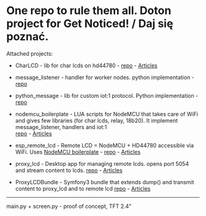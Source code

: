 One repo to rule them all. Doton project for Get Noticed! / Daj się poznać.
===

Attached projects:
- CharLCD - lib for char lcds on hd44780 - [repo](https://bitbucket.org/kosci/charlcd) - [Articles](https://koscis.wordpress.com/category/charlcd/)

- message_listener - handler for worker nodes. python implementation - [repo](https://github.com/bkosciow/message_listener) 

- python_message - lib for custom iot:1 protocol. Python implementation - [repo](https://github.com/bkosciow/python_iot-1)   

- nodemcu_boilerplate - LUA scripts for NodeMCU that takes care of WiFi and gives few libraries (for char lcds, relay, 18b20). 
It implement message_listener, handlers and iot:1    
[repo](https://github.com/bkosciow/nodemcu_boilerplate) - [Articles](https://koscis.wordpress.com/tag/nodemcu-boilerplate/)

- esp_remote_lcd - Remote LCD = NodeMCU + HD44780 accessible via WiFi. Uses [NodeMCU boilerplate](https://github.com/bkosciow/nodemcu_boilerplate) - 
[repo](https://github.com/bkosciow/esp_remote_lcd) - [Articles](https://koscis.wordpress.com/tag/proxy-lcd/)

- proxy_lcd - Desktop app for managing remote lcds.  opens port 5054 and stream content to lcds. [repo](https://github.com/bkosciow/proxy_lcd) - [Articles](https://koscis.wordpress.com/tag/proxy-lcd/)

- ProxyLCDBundle - Symfony3 bundle that extends dump() and transmit content to proxy_lcd and to remote lcd
[repo](https://github.com/bkosciow/ProxyLCDBundle) - [Articles](https://koscis.wordpress.com/tag/proxy-lcd/)


-----------------------

main.py + screen.py - proof of concept, TFT 2.4"